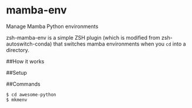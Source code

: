 # mamba-env
Manage Mamba Python environments

zsh-mamba-env is a simple ZSH plugin (which is modified from zsh-autoswitch-conda) that switches mamba environments when you `cd` into a directory. 

##How it works


##Setup



##Commands

```
$ cd awesome-python
$ mkmenv
```


